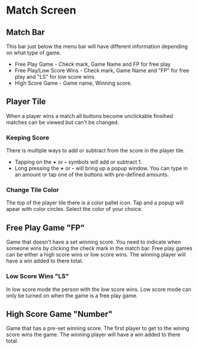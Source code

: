 # Match Screen

## Match Bar

This bar just below the menu bar will have different information depending on what type of game.

- Free Play Game - Check mark, Game Name and FP for free play
- Free Play/Low Score Wins - Check mark, Game Name and "FP" for free play and "LS" for low score wins
- High Score Game - Game name, Winning score.

## Player Tile

When a player wins a match all buttons become unclickable finsihed matches can be viewed
but can't be changed.

### Keeping Score

There is multiple ways to add or subtract from the score in the player tile.

- Tapping on the **+** or **-** symbols will add or subtract 1.
- Long pressing the **+** or **-** will bring up a popup window.
You can type in an amount or tap one of the buttons with pre-defined amounts.

### Change Tile Color

The top of the player tile there is a color pallet icon.
Tap and a popup will apear with color circles.
Select the color of your choice.

## Free Play Game "FP"

Game that doesn't have a set winning score. You need to indicate when someone
wins by clicking the check mark in the match bar. Free play games can be either
a high score wins or low score wins. The winning player will have a win added to there total.

### Low Score Wins "LS"

In low score mode the person with the low score wins. Low score mode can only
be turned on when the game is a free play game.

## High Score Game "Number"

Game that has a pre-set winning score. The first player to get to the wining score
wins the game. The winning player will have a win added to there total.
